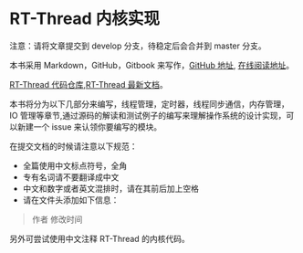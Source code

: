 # RT-Thread 内核实现

注意：请将文章提交到 develop 分支，待稳定后会合并到 master 分支。

本书采用 Markdown，GitHub，Gitbook 来写作，[GitHub 地址](https://github.com/hduffddybz/RT_Kernel), [在线阅读地址](https://www.gitbook.com/book/hduffddybz/rt_kernel/details)。

[RT-Thread 代码仓库](https://github.com/RT-Thread/rt-thread),[RT-Thread 最新文档](https://github.com/RT-Thread/rtthread-manual-doc)。

本书将分为以下几部分来编写，线程管理，定时器，线程同步通信，内存管理，IO 管理等章节,通过源码的解读和测试例子的编写来理解操作系统的设计实现，可以新建一个 issue 来认领你要编写的模块。

在提交文档的时候请注意以下规范：

- 全篇使用中文标点符号，全角
- 专有名词请不要翻译成中文
- 中文和数字或者英文混排时，请在其前后加上空格
- 请在文件头添加如下信息：

> 作者        修改时间

另外可尝试使用中文注释 RT-Thread 的内核代码。
